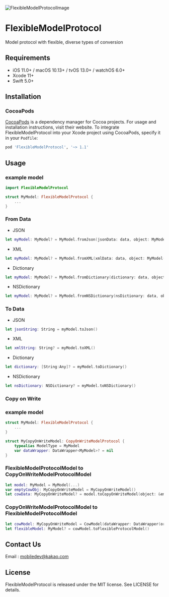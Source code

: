 ![FlexibleModelProtocolImage](https://user-images.githubusercontent.com/60125719/97803827-3761f600-1c8f-11eb-9b45-432601ff2603.png)

# FlexibleModelProtocol

Model protocol with flexible, diverse types of conversion


## Requirements

- iOS 11.0+ / macOS 10.13+ / tvOS 13.0+ / watchOS 6.0+
- Xcode 11+
- Swift 5.0+

## Installation

### CocoaPods

[CocoaPods](https://cocoapods.org) is a dependency manager for Cocoa projects. For usage and installation instructions, visit their website. To integrate FlexibleModelProtocol into your Xcode project using CocoaPods, specify it in your `Podfile`:

```ruby
pod 'FlexibleModelProtocol', '~> 1.1'
```
## Usage

### example model 
```swift
import FlexibleModelProtocol

struct MyModel: FlexibleModelProtocol {
    ...
}
```

### From Data

 - JSON
 ```swift
 let myModel: MyModel? = MyModel.fromJson(jsonData: data, object: MyModel())
 ```
 
 - XML
 ```swift
 let myModel: MyModel? = MyModel.fromXML(xmlData: data, object: MyModel())
 ```
 
 - Dictionary
 ```swift
 let myModel: MyModel? = MyModel.fromDictionary(dictionary: data, object: MyModel())
 ```
 
 - NSDictionary
 ```swift
 let myModel: MyModel? = MyModel.fromNSDictionary(nsDictionary: data, object: MyModel())
 ```


### To Data

- JSON
```swift
let jsonString: String = myModel.toJson()
```

- XML
```swift
let xmlString: String? = myModel.toXML()
```

- Dictionary
```swift
let dictionary: [String:Any]? = myModel.toDictionary()
```

- NSDictionary
```swift
let nsDictionary: NSDictionary? = myModel.toNSDictionary()
```

### Copy on Write

### example model 
```swift
struct MyModel: FlexibleModelProtocol {
    ...
}
```

```swift
struct MyCopyOnWriteModel: CopyOnWriteModelProtocol {
    typealias ModelType = MyModel
    var dataWrapper: DataWrapper<MyModel>? = nil
}
```

### FlexibleModelProtocolModel to CopyOnWriteModelProtocolModel

```swift
let model: MyModel = MyModel(...)
var emptyCowObj: MyCopyOnWriteModel = MyCopyOnWriteModel()
let cowData: MyCopyOnWriteModel? = model.toCopyOnWriteModel(object: &emptyCowObj)
```

### CopyOnWriteModelProtocolModel to FlexibleModelProtocolModel

```swift
let cowModel: MyCopyOnWriteModel = CowModel(dataWrapper: DataWrapper(originModel: MyModel(...)))
let flexibleModel: MyModel? = cowModel.toFlexibleProtocolModel()
```



## Contact Us
Email : mobiledev@kakao.com

## License

FlexibleModelProtocol is released under the MIT license. See LICENSE for details.
